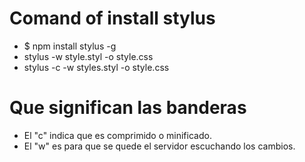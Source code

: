 # Comand of install stylus
- $ npm install stylus -g
- stylus -w style.styl -o style.css
- stylus -c -w styles.styl -o style.css

# Que significan las banderas
- El "c" indica que es comprimido o minificado.
- El "w" es para que se quede el servidor escuchando los cambios.